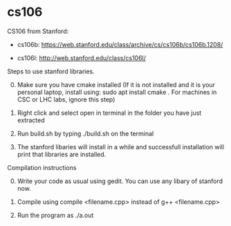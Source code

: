 # cs106
CS106 from Stanford: 

* cs106b: https://web.stanford.edu/class/archive/cs/cs106b/cs106b.1208/

* cs106l: http://web.stanford.edu/class/cs106l/



Steps to use stanford libraries.

0. Make sure you have cmake installed (If it is not installed and it is your personal laptop, install using: sudo apt install cmake . For machines in CSC or LHC labs, ignore this step)

1. Right click and select open in terminal in the folder you have just extracted

2. Run build.sh by typing ./build.sh on the terminal

3. The stanford libaries will install in a while and successfull installation will print that libraries are installed.



Compilation instructions

0. Write your code as usual using gedit. You can use any libary of stanford now.

1. Compile using compile <filename.cpp> instead of g++ <filename.cpp>

2. Run the program as ./a.out


